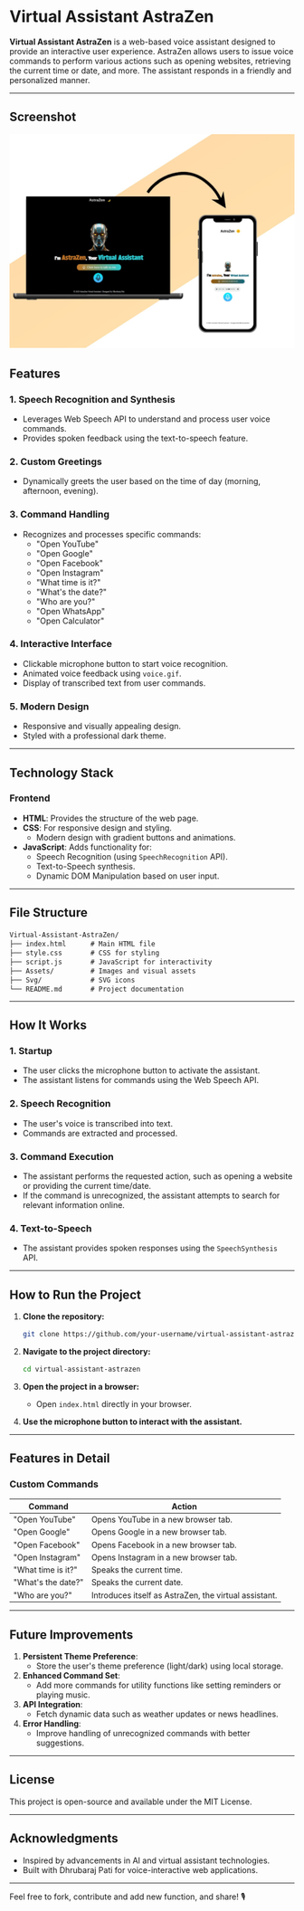 # Virtual Assistant AstraZen

**Virtual Assistant AstraZen** is a web-based voice assistant designed to provide an interactive user experience. AstraZen allows users to issue voice commands to perform various actions such as opening websites, retrieving the current time or date, and more. The assistant responds in a friendly and personalized manner.

---

## Screenshot
![Font Page](Assets/vercual-assc.jpeg)

## Features

### 1. **Speech Recognition and Synthesis**
- Leverages Web Speech API to understand and process user voice commands.
- Provides spoken feedback using the text-to-speech feature.

### 2. **Custom Greetings**
- Dynamically greets the user based on the time of day (morning, afternoon, evening).

### 3. **Command Handling**
- Recognizes and processes specific commands:
  - "Open YouTube"
  - "Open Google"
  - "Open Facebook"
  - "Open Instagram"
  - "What time is it?"
  - "What's the date?"
  - "Who are you?"
  - "Open WhatsApp"
  - "Open Calculator"

### 4. **Interactive Interface**
- Clickable microphone button to start voice recognition.
- Animated voice feedback using `voice.gif`.
- Display of transcribed text from user commands.

### 5. **Modern Design**
- Responsive and visually appealing design.
- Styled with a professional dark theme.

---

## Technology Stack

### Frontend
- **HTML**: Provides the structure of the web page.
- **CSS**: For responsive design and styling.
  - Modern design with gradient buttons and animations.
- **JavaScript**: Adds functionality for:
  - Speech Recognition (using `SpeechRecognition` API).
  - Text-to-Speech synthesis.
  - Dynamic DOM Manipulation based on user input.

---

## File Structure

```
Virtual-Assistant-AstraZen/
├── index.html      # Main HTML file
├── style.css       # CSS for styling
├── script.js       # JavaScript for interactivity
├── Assets/         # Images and visual assets
├── Svg/            # SVG icons
└── README.md       # Project documentation
```

---

## How It Works

### 1. **Startup**
- The user clicks the microphone button to activate the assistant.
- The assistant listens for commands using the Web Speech API.

### 2. **Speech Recognition**
- The user's voice is transcribed into text.
- Commands are extracted and processed.

### 3. **Command Execution**
- The assistant performs the requested action, such as opening a website or providing the current time/date.
- If the command is unrecognized, the assistant attempts to search for relevant information online.

### 4. **Text-to-Speech**
- The assistant provides spoken responses using the `SpeechSynthesis` API.

---

## How to Run the Project

1. **Clone the repository:**
   ```bash
   git clone https://github.com/your-username/virtual-assistant-astrazen.git
   ```

2. **Navigate to the project directory:**
   ```bash
   cd virtual-assistant-astrazen
   ```

3. **Open the project in a browser:**
   - Open `index.html` directly in your browser.

4. **Use the microphone button to interact with the assistant.**

---

## Features in Detail

### **Custom Commands**
| Command             | Action                                                                 |
|---------------------|----------------------------------------------------------------------|
| "Open YouTube"      | Opens YouTube in a new browser tab.                                  |
| "Open Google"       | Opens Google in a new browser tab.                                   |
| "Open Facebook"     | Opens Facebook in a new browser tab.                                 |
| "Open Instagram"    | Opens Instagram in a new browser tab.                                |
| "What time is it?"  | Speaks the current time.                                             |
| "What's the date?"  | Speaks the current date.                                             |
| "Who are you?"      | Introduces itself as AstraZen, the virtual assistant.                |

---

## Future Improvements

1. **Persistent Theme Preference**:
   - Store the user's theme preference (light/dark) using local storage.
2. **Enhanced Command Set**:
   - Add more commands for utility functions like setting reminders or playing music.
3. **API Integration**:
   - Fetch dynamic data such as weather updates or news headlines.
4. **Error Handling**:
   - Improve handling of unrecognized commands with better suggestions.

---

## License
This project is open-source and available under the MIT License.

---

## Acknowledgments
- Inspired by advancements in AI and virtual assistant technologies.
- Built with Dhrubaraj Pati for voice-interactive web applications.

---

Feel free to fork, contribute and add new function, and share! 🎙️

